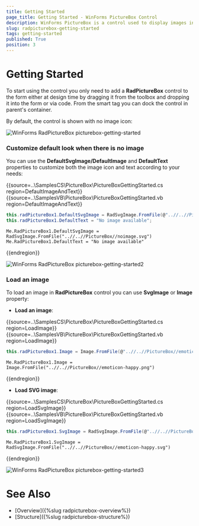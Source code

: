 ```yaml
---
title: Getting Started
page_title: Getting Started - WinForms PictureBox Control
description: WinForms PictureBox is a control used to display images in different formats. Powered by Telerik UI for WinForms vector images engine and supports both raster & vector (SVG) images.
slug: radpicturebox-getting-started
tags: getting-started
published: True
position: 3
---
```


# Getting Started

To start using the control you only need to add a **RadPictureBox** control to the form either at design time by dragging it from the toolbox and dropping it into the form or via code. From the smart tag you can dock the control in parent's container.

By default, the control is shown with no image icon:

![WinForms RadPictureBox picturebox-getting-started](images/picturebox-getting-started001.png)

### Customize default look when there is no image

You can use the **DefaultSvgImage/DefaultImage** and **DefaultText** properties to customize both the image icon and text according to your needs:

{{source=..\SamplesCS\PictureBox\PictureBoxGettingStarted.cs region=DefaultImageAndText}} 
{{source=..\SamplesVB\PictureBox\PictureBoxGettingStarted.vb region=DefaultImageAndText}} 

````C#
this.radPictureBox1.DefaultSvgImage = RadSvgImage.FromFile(@"..//..//PictureBox//noimage.svg");
this.radPictureBox1.DefaultText = "No image available";

````
````VB.NET
Me.RadPictureBox1.DefaultSvgImage = RadSvgImage.FromFile("..//..//PictureBox//noimage.svg")
Me.RadPictureBox1.DefaultText = "No image available"

````

{{endregion}}

![WinForms RadPictureBox picturebox-getting-started2](images/picturebox-getting-started003.png)

### Load an image

To load an image in **RadPictureBox** control you can use **SvgImage** or **Image** property:

-  **Load an image**:

{{source=..\SamplesCS\PictureBox\PictureBoxGettingStarted.cs region=LoadImage}} 
{{source=..\SamplesVB\PictureBox\PictureBoxGettingStarted.vb region=LoadImage}} 

````C#
this.radPictureBox1.Image = Image.FromFile(@"..//..//PictureBox//emoticon-happy.png");

````
````VB.NET
Me.RadPictureBox1.Image = Image.FromFile("..//..//PictureBox//emoticon-happy.png")

````

{{endregion}}

- **Load SVG image**:

{{source=..\SamplesCS\PictureBox\PictureBoxGettingStarted.cs region=LoadSvgImage}} 
{{source=..\SamplesVB\PictureBox\PictureBoxGettingStarted.vb region=LoadSvgImage}} 

````C#
this.radPictureBox1.SvgImage = RadSvgImage.FromFile(@"..//..//PictureBox//emoticon-happy.svg");

````
````VB.NET
Me.RadPictureBox1.SvgImage = RadSvgImage.FromFile("..//..//PictureBox//emoticon-happy.svg")

````

{{endregion}}

![WinForms RadPictureBox picturebox-getting-started3](images/picturebox-getting-started002.png)


# See Also

* [Overview]({%slug radpicturebox-overview%})
* [Structure]({%slug radpicturebox-structure%})

